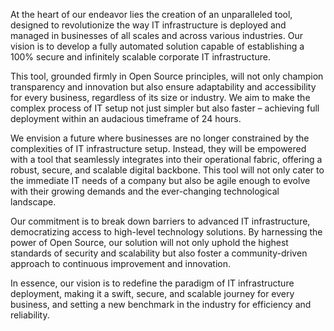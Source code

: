 At the heart of our endeavor lies the creation of an unparalleled tool, designed to revolutionize the way IT infrastructure is deployed and managed in businesses of all scales and across various industries. Our vision is to develop a fully automated solution capable of establishing a 100% secure and infinitely scalable corporate IT infrastructure.

This tool, grounded firmly in Open Source principles, will not only champion transparency and innovation but also ensure adaptability and accessibility for every business, regardless of its size or industry. We aim to make the complex process of IT setup not just simpler but also faster – achieving full deployment within an audacious timeframe of 24 hours.

We envision a future where businesses are no longer constrained by the complexities of IT infrastructure setup. Instead, they will be empowered with a tool that seamlessly integrates into their operational fabric, offering a robust, secure, and scalable digital backbone. This tool will not only cater to the immediate IT needs of a company but also be agile enough to evolve with their growing demands and the ever-changing technological landscape.

Our commitment is to break down barriers to advanced IT infrastructure, democratizing access to high-level technology solutions. By harnessing the power of Open Source, our solution will not only uphold the highest standards of security and scalability but also foster a community-driven approach to continuous improvement and innovation.

In essence, our vision is to redefine the paradigm of IT infrastructure deployment, making it a swift, secure, and scalable journey for every business, and setting a new benchmark in the industry for efficiency and reliability.